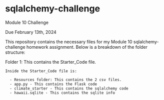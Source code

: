 # sqlalchemy-challenge

Module 10 Challenge

Due February 13th, 2024

This repository contains the necessary files for my Module 10 sqlalchemy-challenge homework assignment. Below is a breakdown of the folder structure:

Folder 1: This contains the Starter_Code file.

    Inside the Starter_Code file is:
    
      - Resources folder: This contains the 2 csv files.
      - app.py - This contains the Flask code
      - climate_starter - This contains the sqlalchemy code
      - hawaii.sqlite - This contains the sqlite info

